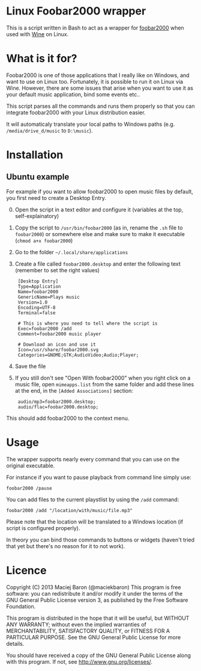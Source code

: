 Linux Foobar2000 wrapper
========================

This is a script written in Bash to act as a wrapper for [foobar2000](http://www.foobar2000.org/) when 
used with [Wine](http://www.winehq.org/) on Linux.


What is it for?
===============

Foobar2000 is one of those applications that I really like on Windows, and want to use on Linux too. 
Fortunately, it is possible to run it on Linux via Wine. However, there are some issues that arise when 
you want to use it as your default music application, bind some events etc..

This script parses all the commands and runs them properly so that you can integrate foobar2000 with your 
Linux distribution easier.

It will automaticaly translate your local paths to Windows paths (e.g. `/media/drive_d/music` to `D:\music`).


Installation
============

Ubuntu example
--------

For example if you want to allow foobar2000 to open music files by default, you first need to create a Desktop Entry.

0. Open the script in a text editor and configure it (variables at the top, self-explainatory)
1. Copy the script to `/usr/bin/foobar2000` (as in, rename the `.sh` file to `foobar2000`) or somewhere else and make sure to make it executable (`chmod a+x foobar2000`)
2. Go to the folder `~/.local/share/applications`
3. Create a file called `foobar2000.desktop` and enter the following text (remember to set the right values)

        [Desktop Entry]
        Type=Application
        Name=foobar2000
        GenericName=Plays music
        Version=1.0
        Encoding=UTF-8
        Terminal=false
        
        # This is where you need to tell where the script is
        Exec=foobar2000 /add
        Comment=foobar2000 music player
        
        # Download an icon and use it
        Icon=/usr/share/foobar2000.svg
        Categories=GNOME;GTK;AudioVideo;Audio;Player;
4. Save the file
5. If you still don't see "Open With foobar2000" when you right click on a music file, open `mimeapps.list` from the same 
folder and add these lines at the end, in the `[Added Associations]` section:
        
        audio/mp3=foobar2000.desktop;
        audio/flac=foobar2000.desktop;

This should add foobar2000 to the context menu.

Usage
=====
The wrapper supports nearly every command that you can use on the original executable.

For instance if you want to pause playback from command line simply use:

    foobar2000 /pause

You can add files to the current playstlist by using the `/add` command:

    foobar2000 /add "/location/with/music/file.mp3"
    
Please note that the location will be translated to a Windows location (if script is configured properly).

In theory you can bind those commands to buttons or widgets (haven't tried that yet but there's no reason for it to 
not work).

Licence
=======
Copyright (C) 2013 Maciej Baron (@maciekbaron)
This program is free software: you can redistribute it and/or modify it 
under the terms of the GNU General Public License version 3, as published 
by the Free Software Foundation.

This program is distributed in the hope that it will be useful, but 
WITHOUT ANY WARRANTY; without even the implied warranties of 
MERCHANTABILITY, SATISFACTORY QUALITY, or FITNESS FOR A PARTICULAR 
PURPOSE. See the GNU General Public License for more details.

You should have received a copy of the GNU General Public License along 
with this program. If not, see <http://www.gnu.org/licenses/>.
